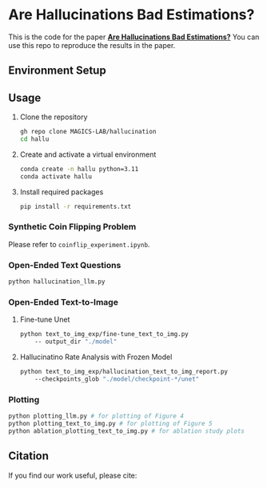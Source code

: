 # Are Hallucinations Bad Estimations?

This is the code for the paper [**Are Hallucinations Bad Estimations?**](https://arxiv.org/abs/2509.21473) You can use this repo to reproduce the results in the paper.

## Environment Setup

## Usage
1. Clone the repository
    ```bash
    gh repo clone MAGICS-LAB/hallucination
    cd hallu
    ```
2. Create and activate a virtual environment
    ```bash
    conda create -n hallu python=3.11
    conda activate hallu
    ```
3. Install required packages
    ```bash
    pip install -r requirements.txt
    ```

### Synthetic Coin Flipping Problem
Please refer to ```coinflip_experiment.ipynb```.

### Open-Ended Text Questions
```bash
python hallucination_llm.py
```

### Open-Ended Text-to-Image

1. Fine-tune Unet
    ```bash
    python text_to_img_exp/fine-tune_text_to_img.py
        -- output_dir "./model"
    ```
2. Hallucinatino Rate Analysis with Frozen Model
    ```bash
    python text_to_img_exp/hallucination_text_to_img_report.py                  
        --checkpoints_glob "./model/checkpoint-*/unet"
    ```

### Plotting
```bash
python plotting_llm.py # for plotting of Figure 4
python plotting_text_to_img.py # for plotting of Figure 5
python ablation_plotting_text_to_img.py # for ablation study plots
```

## Citation
If you find our work useful, please cite:
